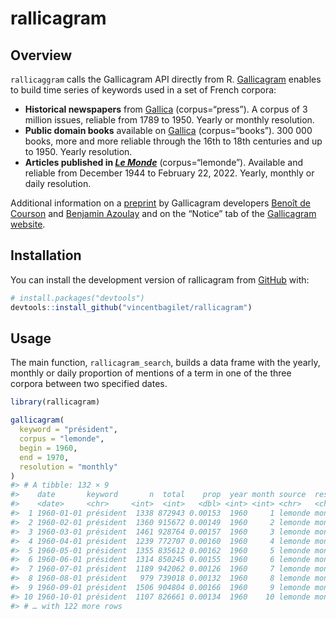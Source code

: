 
<!-- README.md is generated from README.Rmd. Please edit that file -->

# rallicagram

<!-- badges: start -->
<!-- badges: end -->

## Overview

`rallicaggram` calls the Gallicagram API directly from R.
[Gallicagram](https://shiny.ens-paris-saclay.fr/app/gallicagram) enables
to build time series of keywords used in a set of French corpora:

- **Historical newspapers** from [Gallica](https://gallica.bnf.fr/)
  (corpus=“press”). A corpus of 3 million issues, reliable from 1789
  to 1950. Yearly or monthly resolution.
- **Public domain books** available on
  [Gallica](https://gallica.bnf.fr/) (corpus=“books”). 300 000 books,
  more and more reliable through the 16th to 18th centuries and up
  to 1950. Yearly resolution.
- **Articles published in [*Le Monde*](https://www.lemonde.fr/)**
  (corpus=“lemonde”). Available and reliable from December 1944 to
  February 22, 2022. Yearly, monthly or daily resolution.

Additional information on a
[preprint](https://osf.io/preprints/socarxiv/84bf3/) by Gallicagram
developers [Benoît de Courson](https://regicid.github.io/) and [Benjamin
Azoulay](https://benjamin-azoulay.my.canva.site/) and on the “Notice”
tab of the [Gallicagram
website](https://shiny.ens-paris-saclay.fr/app/gallicagram).

## Installation

You can install the development version of rallicagram from
[GitHub](https://github.com/vincentbagilet/rallicagram) with:

``` r
# install.packages("devtools")
devtools::install_github("vincentbagilet/rallicagram")
```

## Usage

The main function, `rallicagram_search`, builds a data frame with the
yearly, monthly or daily proportion of mentions of a term in one of the
three corpora between two specified dates.

``` r
library(rallicagram)

gallicagram(
  keyword = "président", 
  corpus = "lemonde", 
  begin = 1960, 
  end = 1970,
  resolution = "monthly"
)
#> # A tibble: 132 × 9
#>    date       keyword       n  total    prop  year month source  resolution
#>    <date>     <chr>     <int>  <int>   <dbl> <int> <int> <chr>   <chr>     
#>  1 1960-01-01 président  1338 872943 0.00153  1960     1 lemonde monthly   
#>  2 1960-02-01 président  1360 915672 0.00149  1960     2 lemonde monthly   
#>  3 1960-03-01 président  1461 928764 0.00157  1960     3 lemonde monthly   
#>  4 1960-04-01 président  1239 772707 0.00160  1960     4 lemonde monthly   
#>  5 1960-05-01 président  1355 835612 0.00162  1960     5 lemonde monthly   
#>  6 1960-06-01 président  1314 850245 0.00155  1960     6 lemonde monthly   
#>  7 1960-07-01 président  1189 942062 0.00126  1960     7 lemonde monthly   
#>  8 1960-08-01 président   979 739018 0.00132  1960     8 lemonde monthly   
#>  9 1960-09-01 président  1506 904804 0.00166  1960     9 lemonde monthly   
#> 10 1960-10-01 président  1107 826661 0.00134  1960    10 lemonde monthly   
#> # … with 122 more rows
```
